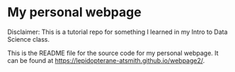 # My personal webpage

Disclaimer: This is a tutorial repo for something I learned in my Intro to Data Science class.

This is the README file for the source code for my personal webpage. It can be found at 
<https://lepidopterane-atsmith.github.io/webpage2/>. 
